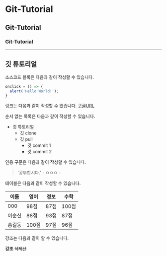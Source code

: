 # Git-Tutorial
## Git-Tutorial
### Git-Tutorial
-----------------
## 깃 튜토리얼
소스코드 블록은 다음과 같이 작성할 수 있습니다.
```JavaScript
onclick = () => {
  alert('Hello World!');
}
```
링크는 다음과 같이 작성할 수 있습니다.
[구글URL](https://google.com)

순서 없는 목록은 다음과 같이 작성할 수 있습니다.
* 깃 튜토리얼
  * 깃 clone
  * 깃 pull
    * 깃 commit 1
    * 깃 commit 2
    
인용 구문은 다음과 같이 작성할 수 있습니다.
> '공부합시다.' - ㅇㅇㅇ - 

테이블은 다음과 같이 작성할 수 있습니다.

이름|영어|정보|수학
---|---|---|---|
000|98점|87점|100점|
이순신|88점|93점|87점|
홍길동|100점|97점|96점|

강조는 다음과 같이 할 수 있습니다.

**강조** ~~삭제선~~
